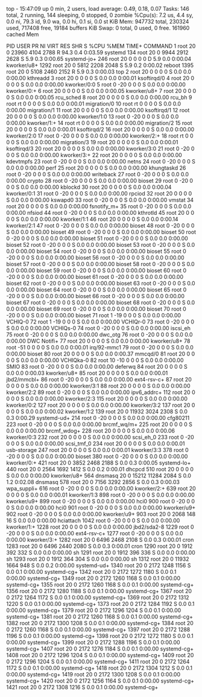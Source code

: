 top - 15:47:09 up 0 min,  2 users,  load average: 0.49, 0.18, 0.07
Tasks: 146 total,   2 running, 144 sleeping,   0 stopped,   0 zombie
%Cpu(s):  7.2 us,  4.4 sy,  0.0 ni, 79.3 id,  9.0 wa,  0.0 hi,  0.1 si,  0.0 st
KiB Mem:    947732 total,   230324 used,   717408 free,    19184 buffers
KiB Swap:        0 total,        0 used,        0 free.   161960 cached Mem

  PID USER      PR  NI    VIRT    RES    SHR S  %CPU %MEM     TIME+ COMMAND
    1 root      20   0   23960   4104   2788 R  94.3  0.4   0:03.59 systemd
  134 root      20   0    9944   2912   2628 S   5.9  0.3   0:00.65 systemd-jo+
  246 root      20   0       0      0      0 D   5.9  0.0   0:00.04 kworker/u8+
 1292 root      20   0    5812   2208   2048 S   5.9  0.2   0:00.02 reboot
 1395 root      20   0    5108   2460   2152 R   5.9  0.3   0:00.03 top
    2 root      20   0       0      0      0 S   0.0  0.0   0:00.00 kthreadd
    3 root      20   0       0      0      0 S   0.0  0.0   0:00.01 ksoftirqd/0
    4 root      20   0       0      0      0 S   0.0  0.0   0:00.00 kworker/0:0
    5 root       0 -20       0      0      0 S   0.0  0.0   0:00.00 kworker/0:+
    6 root      20   0       0      0      0 S   0.0  0.0   0:00.05 kworker/u8+
    7 root      20   0       0      0      0 S   0.0  0.0   0:00.05 rcu_sched
    8 root      20   0       0      0      0 S   0.0  0.0   0:00.00 rcu_bh
    9 root      rt   0       0      0      0 S   0.0  0.0   0:00.01 migration/0
   10 root      rt   0       0      0      0 S   0.0  0.0   0:00.00 migration/1
   11 root      20   0       0      0      0 S   0.0  0.0   0:00.00 ksoftirqd/1
   12 root      20   0       0      0      0 S   0.0  0.0   0:00.00 kworker/1:0
   13 root       0 -20       0      0      0 S   0.0  0.0   0:00.00 kworker/1:+
   14 root      rt   0       0      0      0 S   0.0  0.0   0:00.00 migration/2
   15 root      20   0       0      0      0 S   0.0  0.0   0:00.01 ksoftirqd/2
   16 root      20   0       0      0      0 S   0.0  0.0   0:00.00 kworker/2:0
   17 root       0 -20       0      0      0 S   0.0  0.0   0:00.00 kworker/2:+
   18 root      rt   0       0      0      0 S   0.0  0.0   0:00.00 migration/3
   19 root      20   0       0      0      0 S   0.0  0.0   0:00.01 ksoftirqd/3
   20 root      20   0       0      0      0 S   0.0  0.0   0:00.00 kworker/3:0
   21 root       0 -20       0      0      0 S   0.0  0.0   0:00.00 kworker/3:+
   22 root      20   0       0      0      0 S   0.0  0.0   0:00.00 kdevtmpfs
   23 root       0 -20       0      0      0 S   0.0  0.0   0:00.00 netns
   24 root       0 -20       0      0      0 S   0.0  0.0   0:00.00 perf
   25 root      20   0       0      0      0 S   0.0  0.0   0:00.00 khungtaskd
   26 root       0 -20       0      0      0 S   0.0  0.0   0:00.00 writeback
   27 root       0 -20       0      0      0 S   0.0  0.0   0:00.00 crypto
   28 root       0 -20       0      0      0 S   0.0  0.0   0:00.00 bioset
   29 root       0 -20       0      0      0 S   0.0  0.0   0:00.00 kblockd
   30 root      20   0       0      0      0 S   0.0  0.0   0:00.04 kworker/0:1
   31 root       0 -20       0      0      0 S   0.0  0.0   0:00.00 rpciod
   32 root      20   0       0      0      0 S   0.0  0.0   0:00.00 kswapd0
   33 root       0 -20       0      0      0 S   0.0  0.0   0:00.00 vmstat
   34 root      20   0       0      0      0 S   0.0  0.0   0:00.00 fsnotify_m+
   35 root       0 -20       0      0      0 S   0.0  0.0   0:00.00 nfsiod
   44 root       0 -20       0      0      0 S   0.0  0.0   0:00.00 kthrotld
   45 root      20   0       0      0      0 S   0.0  0.0   0:00.00 kworker/1:1
   46 root      20   0       0      0      0 S   0.0  0.0   0:00.14 kworker/2:1
   47 root       0 -20       0      0      0 S   0.0  0.0   0:00.00 bioset
   48 root       0 -20       0      0      0 S   0.0  0.0   0:00.00 bioset
   49 root       0 -20       0      0      0 S   0.0  0.0   0:00.00 bioset
   50 root       0 -20       0      0      0 S   0.0  0.0   0:00.00 bioset
   51 root       0 -20       0      0      0 S   0.0  0.0   0:00.00 bioset
   52 root       0 -20       0      0      0 S   0.0  0.0   0:00.00 bioset
   53 root       0 -20       0      0      0 S   0.0  0.0   0:00.00 bioset
   54 root       0 -20       0      0      0 S   0.0  0.0   0:00.00 bioset
   55 root       0 -20       0      0      0 S   0.0  0.0   0:00.00 bioset
   56 root       0 -20       0      0      0 S   0.0  0.0   0:00.00 bioset
   57 root       0 -20       0      0      0 S   0.0  0.0   0:00.00 bioset
   58 root       0 -20       0      0      0 S   0.0  0.0   0:00.00 bioset
   59 root       0 -20       0      0      0 S   0.0  0.0   0:00.00 bioset
   60 root       0 -20       0      0      0 S   0.0  0.0   0:00.00 bioset
   61 root       0 -20       0      0      0 S   0.0  0.0   0:00.00 bioset
   62 root       0 -20       0      0      0 S   0.0  0.0   0:00.00 bioset
   63 root       0 -20       0      0      0 S   0.0  0.0   0:00.00 bioset
   64 root       0 -20       0      0      0 S   0.0  0.0   0:00.00 bioset
   65 root       0 -20       0      0      0 S   0.0  0.0   0:00.00 bioset
   66 root       0 -20       0      0      0 S   0.0  0.0   0:00.00 bioset
   67 root       0 -20       0      0      0 S   0.0  0.0   0:00.00 bioset
   68 root       0 -20       0      0      0 S   0.0  0.0   0:00.00 bioset
   69 root       0 -20       0      0      0 S   0.0  0.0   0:00.00 bioset
   70 root       0 -20       0      0      0 S   0.0  0.0   0:00.00 bioset
   71 root       1 -19       0      0      0 S   0.0  0.0   0:00.00 VCHIQ-0
   72 root       1 -19       0      0      0 S   0.0  0.0   0:00.00 VCHIQr-0
   73 root       0 -20       0      0      0 S   0.0  0.0   0:00.00 VCHIQs-0
   74 root       0 -20       0      0      0 S   0.0  0.0   0:00.00 iscsi_eh
   75 root       0 -20       0      0      0 S   0.0  0.0   0:00.00 dwc_otg
   76 root       0 -20       0      0      0 S   0.0  0.0   0:00.00 DWC Notifi+
   77 root      20   0       0      0      0 S   0.0  0.0   0:00.00 kworker/u8+
   78 root     -51   0       0      0      0 S   0.0  0.0   0:00.01 irq/92-mmc1
   79 root       0 -20       0      0      0 S   0.0  0.0   0:00.00 bioset
   80 root      20   0       0      0      0 S   0.0  0.0   0:00.37 mmcqd/0
   81 root      20   0       0      0      0 S   0.0  0.0   0:00.00 VCHIQka-0
   82 root      10 -10       0      0      0 S   0.0  0.0   0:00.00 SMIO
   83 root       0 -20       0      0      0 S   0.0  0.0   0:00.00 deferwq
   84 root      20   0       0      0      0 S   0.0  0.0   0:00.03 kworker/u8+
   85 root      20   0       0      0      0 S   0.0  0.0   0:00.01 jbd2/mmcbl+
   86 root       0 -20       0      0      0 S   0.0  0.0   0:00.00 ext4-rsv-c+
   87 root      20   0       0      0      0 S   0.0  0.0   0:00.00 kworker/3:1
   88 root      20   0       0      0      0 S   0.0  0.0   0:00.00 kworker/2:2
   89 root       0 -20       0      0      0 S   0.0  0.0   0:00.00 ipv6_addrc+
  112 root      20   0       0      0      0 S   0.0  0.0   0:00.00 kworker/2:3
  115 root      20   0       0      0      0 S   0.0  0.0   0:00.00 kworker/0:2
  127 root      20   0       0      0      0 S   0.0  0.0   0:00.00 kworker/3:2
  137 root      20   0       0      0      0 S   0.0  0.0   0:00.02 kworker/1:2
  139 root      20   0   11932   3024   2308 S   0.0  0.3   0:00.29 systemd-ud+
  214 root       0 -20       0      0      0 S   0.0  0.0   0:00.00 cfg80211
  223 root       0 -20       0      0      0 S   0.0  0.0   0:00.00 brcmf_wq/m+
  225 root      20   0       0      0      0 S   0.0  0.0   0:00.00 brcmf_wdog+
  228 root      20   0       0      0      0 S   0.0  0.0   0:00.06 kworker/0:3
  232 root      20   0       0      0      0 S   0.0  0.0   0:00.00 scsi_eh_0
  233 root       0 -20       0      0      0 S   0.0  0.0   0:00.00 scsi_tmf_0
  234 root      20   0       0      0      0 S   0.0  0.0   0:00.01 usb-storage
  247 root      20   0       0      0      0 S   0.0  0.0   0:00.01 kworker/3:3
  378 root       0 -20       0      0      0 S   0.0  0.0   0:00.00 bioset
  380 root       0 -20       0      0      0 S   0.0  0.0   0:00.00 kworker/0:+
  421 root      20   0    3852   2468   2188 S   0.0  0.3   0:00.05 systemd-lo+
  440 root      20   0    2564   1692   1412 S   0.0  0.2   0:00.01 dhcpcd
  510 root      20   0       0      0      0 S   0.0  0.0   0:00.00 kworker/u8+
  564 dnsmasq   20   0   15212  11284   2084 S   0.0  1.2   0:02.08 dnsmasq
  578 root      20   0    7156   3292   2856 S   0.0  0.3   0:00.03 wpa_suppli+
  616 root       0 -20       0      0      0 S   0.0  0.0   0:00.00 kworker/2:+
  639 root      20   0       0      0      0 S   0.0  0.0   0:00.01 kworker/1:3
  898 root       0 -20       0      0      0 S   0.0  0.0   0:00.00 kworker/u9+
  899 root       0 -20       0      0      0 S   0.0  0.0   0:00.00 hci0
  900 root       0 -20       0      0      0 S   0.0  0.0   0:00.00 hci0
  901 root       0 -20       0      0      0 S   0.0  0.0   0:00.00 kworker/u9+
  902 root       0 -20       0      0      0 S   0.0  0.0   0:00.00 kworker/u9+
  903 root      20   0    2068    148     16 S   0.0  0.0   0:00.00 hciattach
 1042 root       0 -20       0      0      0 S   0.0  0.0   0:00.00 kworker/1:+
 1228 root      20   0       0      0      0 S   0.0  0.0   0:00.00 jbd2/sda2-8
 1229 root       0 -20       0      0      0 S   0.0  0.0   0:00.00 ext4-rsv-c+
 1277 root       0 -20       0      0      0 S   0.0  0.0   0:00.00 kworker/3:+
 1282 root      20   0    6496   2468   2108 S   0.0  0.3   0:00.01 cron
 1283 root      20   0    6496   2440   2080 S   0.0  0.3   0:00.01 cron
 1290 root      20   0    1912    392    332 S   0.0  0.0   0:00.00 sh
 1291 root      20   0    1912    396    336 S   0.0  0.0   0:00.00 sh
 1293 root      20   0    1912    364    304 S   0.0  0.0   0:00.00 sh
 1312 root      20   0   11932   1664    948 S   0.0  0.2   0:00.00 systemd-ud+
 1340 root      20   0    2172   1248   1156 S   0.0  0.1   0:00.00 systemd-cg+
 1342 root      20   0    2172   1272   1180 S   0.0  0.1   0:00.00 systemd-cg+
 1349 root      20   0    2172   1260   1168 S   0.0  0.1   0:00.00 systemd-cg+
 1355 root      20   0    2172   1260   1168 S   0.0  0.1   0:00.00 systemd-cg+
 1356 root      20   0    2172   1280   1188 S   0.0  0.1   0:00.00 systemd-cg+
 1367 root      20   0    2172   1264   1172 S   0.0  0.1   0:00.00 systemd-cg+
 1369 root      20   0    2172   1312   1220 S   0.0  0.1   0:00.00 systemd-cg+
 1373 root      20   0    2172   1284   1192 S   0.0  0.1   0:00.00 systemd-cg+
 1379 root      20   0    2172   1296   1204 S   0.0  0.1   0:00.00 systemd-cg+
 1381 root      20   0    2172   1260   1168 S   0.0  0.1   0:00.00 systemd-cg+
 1382 root      20   0    2172   1300   1208 S   0.0  0.1   0:00.00 systemd-cg+
 1384 root      20   0    2172   1260   1168 S   0.0  0.1   0:00.00 systemd-cg+
 1397 root      20   0    2172   1288   1196 S   0.0  0.1   0:00.00 systemd-cg+
 1398 root      20   0    2172   1272   1180 S   0.0  0.1   0:00.00 systemd-cg+
 1399 root      20   0    2172   1288   1196 S   0.0  0.1   0:00.00 systemd-cg+
 1407 root      20   0    2172   1276   1184 S   0.0  0.1   0:00.00 systemd-cg+
 1408 root      20   0    2172   1296   1204 S   0.0  0.1   0:00.00 systemd-cg+
 1409 root      20   0    2172   1296   1204 S   0.0  0.1   0:00.00 systemd-cg+
 1411 root      20   0    2172   1264   1172 S   0.0  0.1   0:00.00 systemd-cg+
 1418 root      20   0    2172   1304   1212 S   0.0  0.1   0:00.00 systemd-cg+
 1419 root      20   0    2172   1300   1208 S   0.0  0.1   0:00.00 systemd-cg+
 1420 root      20   0    2172   1256   1164 S   0.0  0.1   0:00.00 systemd-cg+
 1421 root      20   0    2172   1308   1216 S   0.0  0.1   0:00.00 systemd-cg+
